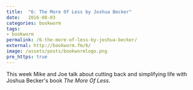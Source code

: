 ```yaml
---
title:  "6: The More Of Less by Joshua Becker"
date:   2016-08-03
categories: bookworm
tags:
- bookworm
permalink: /6-the-more-of-less-by-joshua-becker/
external: http://bookworm.fm/6/
image: /assets/posts/bookwormlogo.png
pre_https: true
---
```

This week Mike and Joe talk about cutting back and simplifying life with Joshua Becker's book _The More Of Less_.
<!--more-->